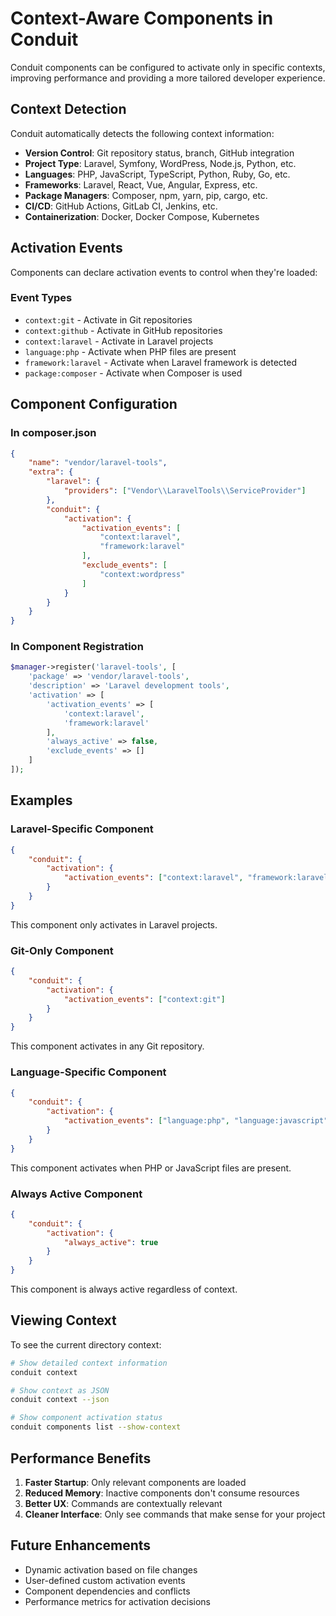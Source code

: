 # Context-Aware Components in Conduit

Conduit components can be configured to activate only in specific contexts, improving performance and providing a more tailored developer experience.

## Context Detection

Conduit automatically detects the following context information:

- **Version Control**: Git repository status, branch, GitHub integration
- **Project Type**: Laravel, Symfony, WordPress, Node.js, Python, etc.
- **Languages**: PHP, JavaScript, TypeScript, Python, Ruby, Go, etc.
- **Frameworks**: Laravel, React, Vue, Angular, Express, etc.
- **Package Managers**: Composer, npm, yarn, pip, cargo, etc.
- **CI/CD**: GitHub Actions, GitLab CI, Jenkins, etc.
- **Containerization**: Docker, Docker Compose, Kubernetes

## Activation Events

Components can declare activation events to control when they're loaded:

### Event Types

- `context:git` - Activate in Git repositories
- `context:github` - Activate in GitHub repositories
- `context:laravel` - Activate in Laravel projects
- `language:php` - Activate when PHP files are present
- `framework:laravel` - Activate when Laravel framework is detected
- `package:composer` - Activate when Composer is used

## Component Configuration

### In composer.json

```json
{
    "name": "vendor/laravel-tools",
    "extra": {
        "laravel": {
            "providers": ["Vendor\\LaravelTools\\ServiceProvider"]
        },
        "conduit": {
            "activation": {
                "activation_events": [
                    "context:laravel",
                    "framework:laravel"
                ],
                "exclude_events": [
                    "context:wordpress"
                ]
            }
        }
    }
}
```

### In Component Registration

```php
$manager->register('laravel-tools', [
    'package' => 'vendor/laravel-tools',
    'description' => 'Laravel development tools',
    'activation' => [
        'activation_events' => [
            'context:laravel',
            'framework:laravel'
        ],
        'always_active' => false,
        'exclude_events' => []
    ]
]);
```

## Examples

### Laravel-Specific Component

```json
{
    "conduit": {
        "activation": {
            "activation_events": ["context:laravel", "framework:laravel"]
        }
    }
}
```

This component only activates in Laravel projects.

### Git-Only Component

```json
{
    "conduit": {
        "activation": {
            "activation_events": ["context:git"]
        }
    }
}
```

This component activates in any Git repository.

### Language-Specific Component

```json
{
    "conduit": {
        "activation": {
            "activation_events": ["language:php", "language:javascript"]
        }
    }
}
```

This component activates when PHP or JavaScript files are present.

### Always Active Component

```json
{
    "conduit": {
        "activation": {
            "always_active": true
        }
    }
}
```

This component is always active regardless of context.

## Viewing Context

To see the current directory context:

```bash
# Show detailed context information
conduit context

# Show context as JSON
conduit context --json

# Show component activation status
conduit components list --show-context
```

## Performance Benefits

1. **Faster Startup**: Only relevant components are loaded
2. **Reduced Memory**: Inactive components don't consume resources
3. **Better UX**: Commands are contextually relevant
4. **Cleaner Interface**: Only see commands that make sense for your project

## Future Enhancements

- Dynamic activation based on file changes
- User-defined custom activation events
- Component dependencies and conflicts
- Performance metrics for activation decisions
